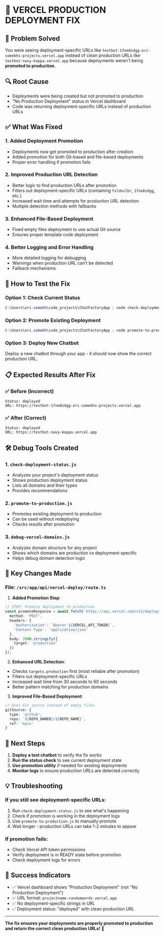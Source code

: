 # 🔧 VERCEL PRODUCTION DEPLOYMENT FIX

## 🎯 **Problem Solved**
You were seeing deployment-specific URLs like `testbot-1fne8zdgg-ori-somekhs-projects.vercel.app` instead of clean production URLs like `testbot-navy-kappa.vercel.app` because deployments weren't being **promoted to production**.

## 🔍 **Root Cause**
- Deployments were being created but not promoted to production
- "No Production Deployment" status in Vercel dashboard
- Code was returning deployment-specific URLs instead of production URLs

## ✅ **What Was Fixed**

### 1. **Added Deployment Promotion**
- Deployments now get promoted to production after creation
- Added promotion for both Git-based and file-based deployments
- Proper error handling if promotion fails

### 2. **Improved Production URL Detection**
- Better logic to find production URLs after promotion
- Filters out deployment-specific URLs (containing `fvldnvlbr`, `1fne8zdgg`, etc.)
- Increased wait time and attempts for production URL detection
- Multiple detection methods with fallbacks

### 3. **Enhanced File-Based Deployment**
- Fixed empty files deployment to use actual Git source
- Ensures proper template code deployment

### 4. **Better Logging and Error Handling**
- More detailed logging for debugging
- Warnings when production URL can't be detected
- Fallback mechanisms

## 🚀 **How to Test the Fix**

### Option 1: Check Current Status
```powershell
C:\Users\ori.somekh\code_projects\ChatFactoryApp ; node check-deployment-status.js
```

### Option 2: Promote Existing Deployment
```powershell
C:\Users\ori.somekh\code_projects\ChatFactoryApp ; node promote-to-production.js testbot
```

### Option 3: Deploy New Chatbot
Deploy a new chatbot through your app - it should now show the correct production URL.

## 📋 **Expected Results After Fix**

### ✅ **Before (Incorrect)**
```
Status: deployed
URL: https://testbot-1fne8zdgg-ori-somekhs-projects.vercel.app
```

### ✅ **After (Correct)**
```
Status: deployed  
URL: https://testbot-navy-kappa.vercel.app
```

## 🛠️ **Debug Tools Created**

### 1. **`check-deployment-status.js`**
- Analyzes your project's deployment status
- Shows production deployment status
- Lists all domains and their types
- Provides recommendations

### 2. **`promote-to-production.js`**
- Promotes existing deployment to production
- Can be used without redeploying
- Checks results after promotion

### 3. **`debug-vercel-domains.js`**
- Analyzes domain structure for any project
- Shows which domains are production vs deployment-specific
- Helps debug domain detection logic

## 🎯 **Key Changes Made**

### File: `/src/app/api/vercel-deploy/route.ts`

1. **Added Promotion Step**:
```typescript
// STEP: Promote deployment to production
const promoteResponse = await fetch(`https://api.vercel.com/v13/deployments/${deploymentData.id}/promote`, {
  method: 'POST',
  headers: {
    'Authorization': `Bearer ${VERCEL_API_TOKEN}`,
    'Content-Type': 'application/json'
  },
  body: JSON.stringify({
    target: 'production'
  })
});
```

2. **Enhanced URL Detection**:
- Checks `targets.production` first (most reliable after promotion)
- Filters out deployment-specific URLs
- Increased wait time from 30 seconds to 60 seconds
- Better pattern matching for production domains

3. **Improved File-Based Deployment**:
```typescript
// Uses Git source instead of empty files
gitSource: {
  type: 'github',
  repo: `${REPO_OWNER}/${REPO_NAME}`,
  ref: 'main'
}
```

## 🔄 **Next Steps**

1. **Deploy a test chatbot** to verify the fix works
2. **Run the status check** to see current deployment state
3. **Use promotion utility** if needed for existing deployments
4. **Monitor logs** to ensure production URLs are detected correctly

## 💡 **Troubleshooting**

### If you still see deployment-specific URLs:
1. Run `check-deployment-status.js` to see what's happening
2. Check if promotion is working in the deployment logs
3. Use `promote-to-production.js` to manually promote
4. Wait longer - production URLs can take 1-2 minutes to appear

### If promotion fails:
- Check Vercel API token permissions
- Verify deployment is in READY state before promotion
- Check deployment logs for errors

## 🎉 **Success Indicators**

- ✅ Vercel dashboard shows "Production Deployment" (not "No Production Deployment")
- ✅ URL format: `projectname-randomwords.vercel.app`
- ✅ No deployment-specific strings in URL
- ✅ Deployment status: "deployed" with clean production URL

---

**The fix ensures your deployments are properly promoted to production and return the correct clean production URLs!** 🚀
